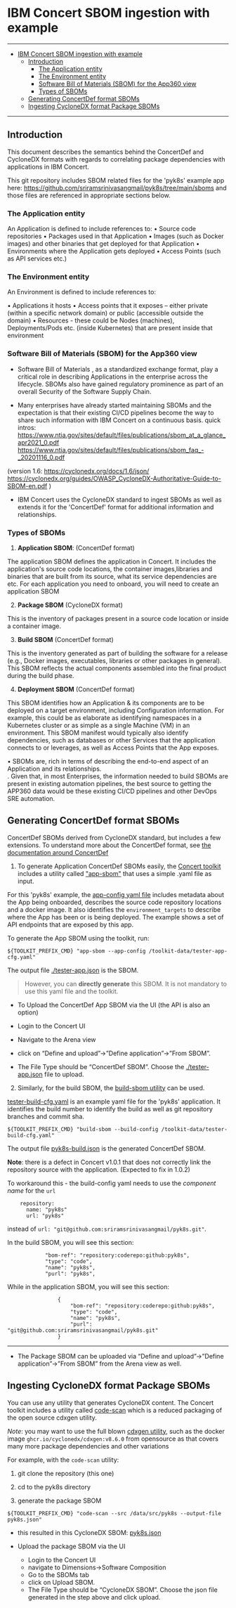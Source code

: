

# IBM Concert SBOM ingestion with example

---

- [IBM Concert SBOM ingestion with example](#ibm-concert-sbom-ingestion-with-example)
  - [Introduction](#introduction)
    - [The Application entity](#the-application-entity)
    - [The Environment entity](#the-environment-entity)
    - [Software Bill of Materials (SBOM) for the App360 view](#software-bill-of-materials-sbom-for-the-app360-view)
    - [Types of SBOMs](#types-of-sboms)
  - [Generating ConcertDef format SBOMs](#generating-concertdef-format-sboms)
  - [Ingesting CycloneDX format Package SBOMs](#ingesting-cyclonedx-format-package-sboms)


---

## Introduction

This document describes the semantics behind the ConcertDef and CycloneDX formats with regards to correlating package dependencies with applications in IBM Concert.

This git repository includes SBOM related files for the 'pyk8s' example app here: https://github.com/sriramsrinivasangmail/pyk8s/tree/main/sboms and those files are referenced in appropriate sections below.

### The Application entity

An Application is defined to include references to:
•	Source code repositories
•	Packages used in that Application
•	Images (such as Docker images) and other binaries that get deployed for that Application
•	Environments where the Application gets deployed
•	Access Points (such as API services etc.) 

### The Environment entity

An Environment is defined to include references to:

•	Applications it hosts
•	Access points that it exposes – either private (within a specific network domain) or public (accessible outside the domain)
•	Resources  - these could be Nodes (machines),  Deployments/Pods etc. (inside Kubernetes) that are present inside that environment

### Software Bill of Materials (SBOM) for the App360 view

- 	Software Bill of Materials , as a standardized exchange format, play a critical role in describing Applications in the enterprise across the lifecycle.  SBOMs also have gained regulatory prominence as part of an overall Security of the Software Supply Chain. 

-  Many enterprises have already started maintaining SBOMs and the expectation is that their existing CI/CD pipelines become the way to share such information with IBM Concert on a continuous basis.
 quick intros: https://www.ntia.gov/sites/default/files/publications/sbom_at_a_glance_apr2021_0.pdf    https://www.ntia.gov/sites/default/files/publications/sbom_faq_-_20201116_0.pdf 

(version 1.6:  https://cyclonedx.org/docs/1.6/json/
https://cyclonedx.org/guides/OWASP_CycloneDX-Authoritative-Guide-to-SBOM-en.pdf ) 

- IBM Concert uses the CycloneDX standard to ingest SBOMs as well as extends it for the 'ConcertDef' format for additional information and relationships.

### Types of SBOMs

1) **Application SBOM**:  (ConcertDef format)

The application SBOM  defines the application in Concert.  It includes the application's source code locations, the container images,libraries and binaries that are built from its source, what its service dependencies are etc.  For each application you need to onboard, you will need to create an application SBOM

2)	**Package SBOM**  (CycloneDX format) 

This is the inventory of packages present in a source code location or inside a container image. 

3)  **Build SBOM**  (ConcertDef format)

This is the inventory generated as part of building the software for a release (e.g., Docker images, executables, libraries or other packages in general). This SBOM reflects the actual components assembled into the final product during the build phase.

4)	**Deployment SBOM**  (ConcertDef format)

This SBOM identifies how an Application & its components are to be deployed on a target environment, including Configuration information.  For example, this could be as elaborate as identifying namespaces in a Kubernetes cluster or as simple as a single Machine (VM) in an environment.  This SBOM manifest would typically also identify dependencies, such as databases or other Services that the application connects to or leverages, as well as Access Points that the App exposes. 

•	SBOMs are, rich in terms of describing the end-to-end aspect of an Application and its relationships.  
.	Given that, in most Enterprises, the information needed to build SBOMs are present in existing automation pipelines, the best source to getting the APP360 data would be these existing CI/CD pipelines and other DevOps SRE automation.


## Generating ConcertDef format SBOMs

ConcertDef SBOMs derived from CycloneDX standard, but includes a few extensions.  To understand more about the ConcertDef format, see [the documentation around ConcertDef](https://www.ibm.com/docs/en/concert?topic=topology-generating-concert-defined-sbom)

1) To generate Application ConcertDef SBOMs easily, the [Concert toolkit](https://www.ibm.com/docs/en/concert?topic=started-using-concert-toolkit#using_the_concert_toolkit__title__3) includes a utility called ["app-sbom"](https://www.ibm.com/docs/en/concert?topic=toolkit-list-utilities#toolkit_utilities_list__title__7) that uses a simple .yaml file as input. 

For this 'pyk8s' example, the [app-config yaml file](./tester-app-cfg.yaml) includes metadata about the App being onboarded, describes the source code repository locations and a docker image. It also identifies the `environment_targets` to describe where the App has been or is being deployed. The example shows a set of API endpoints that are exposed by this app. 

To generate the App SBOM using the toolkit, run:
 
`${TOOLKIT_PREFIX_CMD} "app-sbom --app-config /toolkit-data/tester-app-cfg.yaml"`

The output file [./tester-app.json](./tester-app.json) is the SBOM. 

> However, you can **directly generate** this SBOM. It is not mandatory to use this yaml file and the toolkit. 

 - To Upload the ConcertDef App SBOM via the UI (the API is also an option)

  -	Login to the Concert UI
  -	Navigate to the Arena view
  -	click on “Define and upload”->”Define application”->”From SBOM”. 
  -	The File Type should be “ConcertDef SBOM”. Choose the [./tester-app.json](./tester-app.json) file to upload.


2) Similarly, for the build SBOM, the [build-sbom utility](https://www.ibm.com/docs/en/concert?topic=toolkit-list-utilities#toolkit_utilities_list__title__5) can be used.

[tester-build-cfg.yaml](./tester-build-cfg.yaml) is an example yaml file for the 'pyk8s' application.  It identifies the build number to identify the build as well as git repository branches and commit sha.

`${TOOLKIT_PREFIX_CMD} "build-sbom --build-config /toolkit-data/tester-build-cfg.yaml"` 

The output file [pyk8s-build.json](./pyk8s-build.json) is the generated ConcertDef SBOM. 

**Note**: there is a defect in Concert v1.0.1 that does not correctly link the repository source with the application. (Expected to fix in 1.0.2)

To workaround this - the build-config yaml needs to use the _component name_ for the `url`

```
    repository:
      name: "pyk8s"
      url: "pyk8s"
```

instead of `url: "git@github.com:sriramsrinivasangmail/pyk8s.git"`.

In the build SBOM, you will see this section:

```
            "bom-ref": "repository:coderepo:github:pyk8s",
            "type": "code",
            "name": "pyk8s",
            "purl": "pyk8s",
```

While in the application SBOM, you will see this section:

```
                {
                    "bom-ref": "repository:coderepo:github:pyk8s",
                    "type": "code",
                    "name": "pyk8s",
                    "purl": "git@github.com:sriramsrinivasangmail/pyk8s.git"
                }
```

---

- The Package SBOM can be uploaded via “Define and upload”->”Define application”->”From SBOM” from the Arena view as well.

## Ingesting CycloneDX format Package SBOMs

You can use any utility that generates CycloneDX content. The Concert toolkit includes a utility called [code-scan](https://www.ibm.com/docs/en/concert?topic=toolkit-list-utilities#toolkit_utilities_list__title__2) which is a reduced packaging of the open source cdxgen utility. 

_Note_: you may want to use the full blown [cdxgen utility](https://cyclonedx.github.io/cdxgen/#/CLI?id=installing), such as the docker image `ghcr.io/cyclonedx/cdxgen:v8.6.0` from opensource as that covers many more package dependencies and other variations  

For example, with the `code-scan` utility:

1) git clone the repository (this one)

2) cd to the pyk8s directory

3) generate the package SBOM

`${TOOLKIT_PREFIX_CMD} "code-scan --src /data/src/pyk8s --output-file pyk8s.json"`

- this resulted in this CycloneDX SBOM: [pyk8s.json](./pyk8s.json) 

- Upload the package SBOM via the UI
  -	Login to the Concert UI
  -	navigate to Dimensions->Software Composition
  -	Go to the SBOMs tab
  -	click on Upload SBOM.
  - The File Type should be “CycloneDX SBOM”. Choose the json file generated in the step above and click upload.


